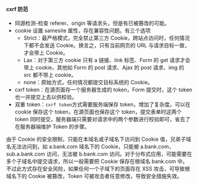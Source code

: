 #### cxrf 防范

- 同源检测-检查 referer、origin 等请求头，但是有已被篡改的可能。
- cookie 设置 samesite 属性，存在兼容性问题。有三个选项
  - Strict：最严格模式，完全禁止第三方 Cookie，跨站点访问时，任何情况下都不会发送 Cookie。换言之，只有当前网页的 URL 与请求目标一致，才会带上 Cookie。
  - Lax：对于第三方 cookie 只有 a 链接、link 标签、Form 的 get 请求才会带上 cookie，其他如 Form 的 post 请求、Ajax 的 post 请求、img 的 src 都不带上 cookie。
  - none：原始方式，任何情况都提交目标系统的 Cookie。
- cxrf token：在源页面存一个服务器生成的 token，Form 提交时，这个 token 也一并提交上去以供校验。
- 双重 token：`cxrf token`方式需要服务端保存 token，增加了复杂度。可以在 cookie 保存这个 token，在源页面也保存这个 token，提交表单时这两个 token 同时提交，服务器端只需要对请求中的两个参数进行校验即可，省去了在服务器端维护 Token 的步骤。

由于 Cookie 的安全限制，只能在本域名或子域名下访问到 Cookie 值，兄弟子域名无法访问到，如 a.bank.com 域名下的 Cookie，只能被 a.bank.com，sub.a.bank.com 访问，无法被 b.bank.com 访问。对于分布式应用，可能需要在多个子域名中提交请求，所以一般需要把 Cookie 保存在根域名 bank.com 中。不过此方式存在安全风险，如果任何一个子域下的页面存在 XSS 攻击，可导致根域名下的 Cookie 被篡改，Token 可被攻击者任意修改，导致安全措施失效。
